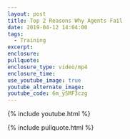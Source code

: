 ```yaml
---
layout: post
title: Top 2 Reasons Why Agents Fail
date: 2019-04-12 14:04:00
tags:
  - Training
excerpt:
enclosure:
pullquote:
enclosure_type: video/mp4
enclosure_time:
use_youtube_image: true
youtube_alternate_image:
youtube_code: 6m_ySMF3czg
---
```


{% include youtube.html %}

{% include pullquote.html %}